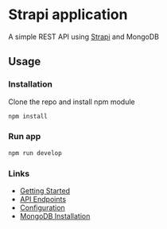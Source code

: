 # Strapi application

A simple REST API using [Strapi](https://strapi.io/) and MongoDB

## Usage

### Installation

Clone the repo and install npm module

```sh
npm install
```

### Run app

```sh
npm run develop
```

### Links

- [Getting Started](https://strapi.io/documentation/v3.x/getting-started/quick-start.html#quick-start-guide)
- [API Endpoints](https://strapi.io/documentation/v3.x/content-api/api-endpoints.html#endpoints)
- [Configuration](https://strapi.io/documentation/v3.x/concepts/configurations.html)
- [MongoDB Installation](https://strapi.io/documentation/v3.x/guides/databases.html#mongodb-installation)
